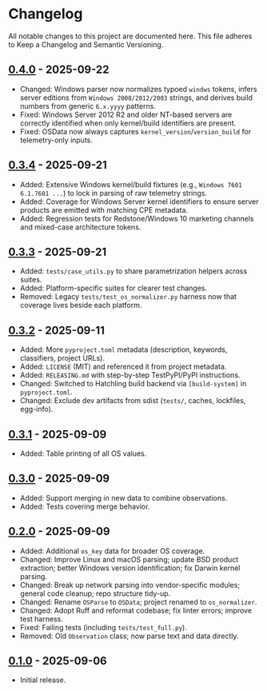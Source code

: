 # Changelog

All notable changes to this project are documented here.
This file adheres to Keep a Changelog and Semantic Versioning.

## [0.4.0] - 2025-09-22

- Changed: Windows parser now normalizes typoed `windws` tokens, infers server editions from `Windows 2008/2012/2003` strings, and derives build numbers from generic `6.x.yyyy` patterns.
- Fixed: Windows Server 2012 R2 and older NT-based servers are correctly identified when only kernel/build identifiers are present.
- Fixed: OSData now always captures `kernel_version`/`version_build` for telemetry-only inputs.

## [0.3.4] - 2025-09-21

- Added: Extensive Windows kernel/build fixtures (e.g., `Windows 7601 6.1.7601 ...`) to lock in parsing of raw telemetry strings.
- Added: Coverage for Windows Server kernel identifiers to ensure server products are emitted with matching CPE metadata.
- Added: Regression tests for Redstone/Windows 10 marketing channels and mixed-case architecture tokens.

## [0.3.3] - 2025-09-21

- Added: `tests/case_utils.py` to share parametrization helpers across suites.
- Added: Platform-specific suites for clearer test changes.
- Removed: Legacy `tests/test_os_normalizer.py` harness now that coverage lives beside each platform.

## [0.3.2] - 2025-09-11

- Added: More `pyproject.toml` metadata (description, keywords, classifiers, project URLs).
- Added: `LICENSE` (MIT) and referenced it from project metadata.
- Added: `RELEASING.md` with step-by-step TestPyPI/PyPI instructions.
- Changed: Switched to Hatchling build backend via `[build-system]` in `pyproject.toml`.
- Changed: Exclude dev artifacts from sdist (`tests/`, caches, lockfiles, egg-info).

## [0.3.1] - 2025-09-09

- Added: Table printing of all OS values.

## [0.3.0] - 2025-09-09

- Added: Support merging in new data to combine observations.
- Added: Tests covering merge behavior.

## [0.2.0] - 2025-09-09

- Added: Additional `os_key` data for broader OS coverage.
- Changed: Improve Linux and macOS parsing; update BSD product extraction; better Windows version identification; fix Darwin kernel parsing.
- Changed: Break up network parsing into vendor-specific modules; general code cleanup; repo structure tidy-up.
- Changed: Rename `OSParse` to `OSData`; project renamed to `os_normalizer`.
- Changed: Adopt Ruff and reformat codebase; fix linter errors; improve test harness.
- Fixed: Failing tests (including `tests/test_full.py`).
- Removed: Old `Observation` class; now parse text and data directly.

## [0.1.0] - 2025-09-06

- Initial release.

[Unreleased]: https://github.com/johnscillieri/os-normalizer/compare/v0.4.0...HEAD
[0.4.0]: https://github.com/johnscillieri/os-normalizer/compare/v0.3.4...v0.4.0
[0.3.4]: https://github.com/johnscillieri/os-normalizer/compare/v0.3.3...v0.3.4
[0.3.3]: https://github.com/johnscillieri/os-normalizer/compare/v0.3.2...v0.3.3
[0.3.2]: https://github.com/johnscillieri/os-normalizer/compare/v0.3.1...v0.3.2
[0.3.1]: https://github.com/johnscillieri/os-normalizer/compare/v0.3.0...v0.3.1
[0.3.0]: https://github.com/johnscillieri/os-normalizer/compare/v0.2.0...v0.3.0
[0.2.0]: https://github.com/johnscillieri/os-normalizer/compare/v0.1.0...v0.2.0
[0.1.0]: https://github.com/johnscillieri/os-normalizer/releases/tag/v0.1.0
